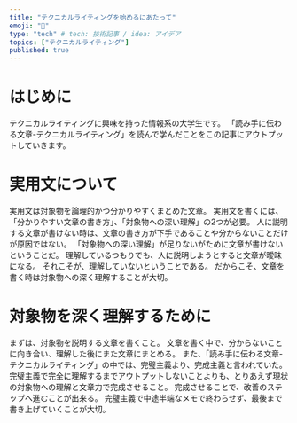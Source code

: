 ```yaml
---
title: "テクニカルライティングを始めるにあたって"
emoji: "👻"
type: "tech" # tech: 技術記事 / idea: アイデア
topics: ["テクニカルライティング"]
published: true
---
```


# はじめに
テクニカルライティングに興味を持った情報系の大学生です。
「読み手に伝わる文章-テクニカルライティング」を読んで学んだことをこの記事にアウトプットしていきます。

# 実用文について
実用文は対象物を論理的かつ分かりやすくまとめた文章。
実用文を書くには、「分かりやすい文章の書き方」、「対象物への深い理解」の2つが必要。
人に説明する文章が書けない時は、文章の書き方が下手であることや分からないことだけが原因ではない。
「対象物への深い理解」が足りないがために文章が書けないということだ。
理解しているつもりでも、人に説明しようとすると文章が曖昧になる。
それこそが、理解していないということである。
だからこそ、文章を書く時は対象物への深く理解することが大切。

# 対象物を深く理解するために
まずは、対象物を説明する文章を書くこと。
文章を書く中で、分からないことに向き合い、理解した後にまた文章にまとめる。
また、「読み手に伝わる文章-テクニカルライティング」の中では、完璧主義より、完成主義と言われていた。
完璧主義で完全に理解するまでアウトプットしないことよりも、とりあえず現状の対象物への理解と文章力で完成させること。
完成させることで、改善のステップへ進むことが出来る。
完璧主義で中途半端なメモで終わらせず、最後まで書き上げていくことが大切。
